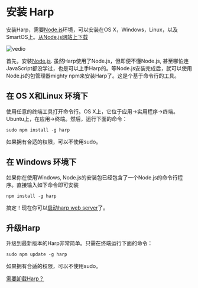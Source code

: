 # 安装 Harp

安装Harp，需要[Node.js](http://nodejs.org/download/)环境，可以安装在OS X，Windows，Linux，以及SmartOS上。[从Node.js网站上下载](http://nodejs.org/download/)               

![vedio](www.youtube.com/embed/SEA0G9kpVJM?rel=0)            

首先，安装[Node.js](http://nodejs.org/download/). 虽然Harp使用了Node.js，但即便不懂Node.js, 甚至哪怕连JavaScript都没学过，也是可以上手Harp的。等Node.js安装完成后，就可以使用Node.js的包管理器mighty npm来安装Harp了。这是个基于命令行的工具。                      

## 在 OS X和Linux 环境下                      

使用任意的终端工具打开命令行。OS X上，它位于应用->实用程序->终端。Ubuntu上，在应用->终端。然后，运行下面的命令：                 

```
sudo npm install -g harp
```                   

如果拥有合适的权限，可以不使用sudo。                

## 在 Windows 环境下                 

如果你在使用Windows, Node.js的安装包已经包含了一个Node.js的命令行程序。直接输入如下命令即可安装               

```
npm install -g harp
```                

搞定！现在你可以[启动harp web server](http://harpjs.com/docs/environment/server)了。                

## 升级Harp

升级到最新版本的Harp非常简单。只需在终端运行下面的命令：           

```
sudo npm update -g harp
```                

如果拥有合适的权限，可以不使用sudo。                     

[需要卸载Harp？](http://harpjs.com/docs/environment/uninstall)            

          